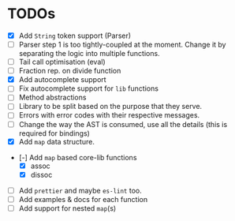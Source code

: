 # TODOs

- [x] Add `String` token support (Parser)
- [ ] Parser step 1 is too tightly-coupled at the moment. Change it by separating the logic into
      multiple functions.
- [ ] Tail call optimisation (eval)
- [ ] Fraction rep. on divide function
- [x] Add autocomplete support
- [ ] Fix autocomplete support for `lib` functions
- [ ] Method abstractions
- [ ] Library to be split based on the purpose that they serve.
- [ ] Errors with error codes with their respective messages.
- [ ] Change the way the AST is consumed, use all the details (this is required for bindings)
- [x] Add `map` data structure.
- [-] Add `map` based core-lib functions
  - [x] assoc
  - [x] dissoc
- [ ] Add `prettier` and maybe `es-lint` too.
- [ ] Add examples & docs for each function
- [ ] Add support for nested `map`(s)
